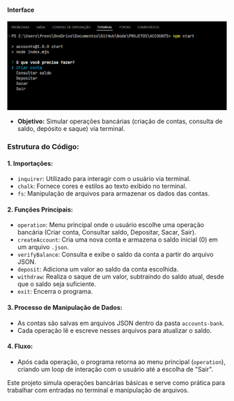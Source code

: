#### Interface

![accounts](./img/terminal-accounts-print.png)

- **Objetivo:** Simular operações bancárias (criação de contas, consulta de saldo, depósito e saque) via terminal.

### Estrutura do Código:

#### 1. **Importações:**

- `inquirer`: Utilizado para interagir com o usuário via terminal.
- `chalk`: Fornece cores e estilos ao texto exibido no terminal.
- `fs`: Manipulação de arquivos para armazenar os dados das contas.

#### 2. **Funções Principais:**

- `operation`: Menu principal onde o usuário escolhe uma operação bancária (Criar conta, Consultar saldo, Depositar, Sacar, Sair).
- `createAccount`: Cria uma nova conta e armazena o saldo inicial (0) em um arquivo `.json`.
- `verifyBalance`: Consulta e exibe o saldo da conta a partir do arquivo JSON.
- `deposit`: Adiciona um valor ao saldo da conta escolhida.
- `withdraw`: Realiza o saque de um valor, subtraindo do saldo atual, desde que o saldo seja suficiente.
- `exit`: Encerra o programa.

#### 3. **Processo de Manipulação de Dados:**

- As contas são salvas em arquivos JSON dentro da pasta `accounts-bank`.
- Cada operação lê e escreve nesses arquivos para atualizar o saldo.

#### 4. **Fluxo:**

- Após cada operação, o programa retorna ao menu principal (`operation`), criando um loop de interação com o usuário até a escolha de "Sair".

Este projeto simula operações bancárias básicas e serve como prática para trabalhar com entradas no terminal e manipulação de arquivos.
